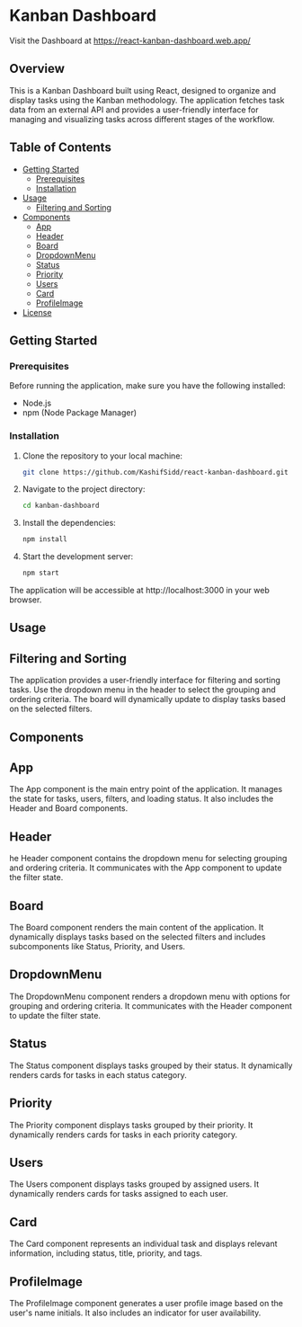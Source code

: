 # Kanban Dashboard
  Visit the Dashboard at https://react-kanban-dashboard.web.app/ 

## Overview

This is a Kanban Dashboard built using React, designed to organize and display tasks using the Kanban methodology. The application fetches task data from an external API and provides a user-friendly interface for managing and visualizing tasks across different stages of the workflow.

## Table of Contents

- [Getting Started](#getting-started)
  - [Prerequisites](#prerequisites)
  - [Installation](#installation)
- [Usage](#usage)
  - [Filtering and Sorting](#filtering-and-sorting)
- [Components](#components)
  - [App](#app)
  - [Header](#header)
  - [Board](#board)
  - [DropdownMenu](#dropdownmenu)
  - [Status](#status)
  - [Priority](#priority)
  - [Users](#users)
  - [Card](#card)
  - [ProfileImage](#profileimage)
- [License](#license)

## Getting Started

### Prerequisites

Before running the application, make sure you have the following installed:

- Node.js
- npm (Node Package Manager)

### Installation

1. Clone the repository to your local machine:

   ```bash
   git clone https://github.com/KashifSidd/react-kanban-dashboard.git

1. Navigate to the project directory:

   ```bash
   cd kanban-dashboard

2. Install the dependencies:

   ```bash
   npm install

1. Start the development server:

   ```bash
   npm start
The application will be accessible at http://localhost:3000 in your web browser.

## Usage

## Filtering and Sorting
   The application provides a user-friendly interface for filtering and sorting tasks. Use the dropdown menu in the header to select the grouping and ordering criteria. The board will dynamically update to display tasks based on the selected filters.

## Components
## App
   The App component is the main entry point of the application. It manages the state for tasks, users, filters, and loading status. It also includes the Header and Board components.

## Header
   he Header component contains the dropdown menu for selecting grouping and ordering criteria. It communicates with the App component to update the filter state.

## Board
   The Board component renders the main content of the application. It dynamically displays tasks based on the selected filters and includes subcomponents like Status, Priority, and Users.

## DropdownMenu
   The DropdownMenu component renders a dropdown menu with options for grouping and ordering criteria. It communicates with the Header component to update the filter state.

## Status
   The Status component displays tasks grouped by their status. It dynamically renders cards for tasks in each status category.

## Priority
   The Priority component displays tasks grouped by their priority. It dynamically renders cards for tasks in each priority category.

## Users
   The Users component displays tasks grouped by assigned users. It dynamically renders cards for tasks assigned to each user.

## Card
   The Card component represents an individual task and displays relevant information, including status, title, priority, and tags.

## ProfileImage
   The ProfileImage component generates a user profile image based on the user's name initials. It also includes an indicator for user availability.







